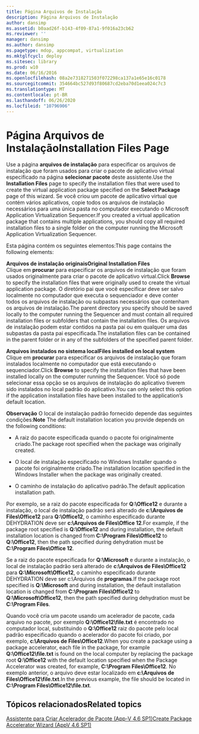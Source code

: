 ```yaml
---
title: Página Arquivos de Instalação
description: Página Arquivos de Instalação
author: dansimp
ms.assetid: b0aad26f-b143-4f09-87a1-9f016a23cb62
ms.reviewer: ''
manager: dansimp
ms.author: dansimp
ms.pagetype: mdop, appcompat, virtualization
ms.mktglfcycl: deploy
ms.sitesec: library
ms.prod: w10
ms.date: 06/16/2016
ms.openlocfilehash: 08a2e7318271503f072298ca137a1e65e16c0178
ms.sourcegitcommit: 354664bc527d93f80687cd2eba70d1eea024c7c3
ms.translationtype: MT
ms.contentlocale: pt-BR
ms.lasthandoff: 06/26/2020
ms.locfileid: "10796906"
---
```

# <span data-ttu-id="16de9-103">Página Arquivos de Instalação</span><span class="sxs-lookup"><span data-stu-id="16de9-103">Installation Files Page</span></span>


<span data-ttu-id="16de9-104">Use a página **arquivos de instalação** para especificar os arquivos de instalação que foram usados para criar o pacote de aplicativo virtual especificado na página **selecionar pacote** deste assistente.</span><span class="sxs-lookup"><span data-stu-id="16de9-104">Use the **Installation Files** page to specify the installation files that were used to create the virtual application package specified on the **Select Package** page of this wizard.</span></span> <span data-ttu-id="16de9-105">Se você criou um pacote de aplicativo virtual que contém vários aplicativos, copie todos os arquivos de instalação necessários para uma única pasta no computador executando o Microsoft Application Virtualization Sequencer.</span><span class="sxs-lookup"><span data-stu-id="16de9-105">If you created a virtual application package that contains multiple applications, you should copy all required installation files to a single folder on the computer running the Microsoft Application Virtualization Sequencer.</span></span>

<span data-ttu-id="16de9-106">Esta página contém os seguintes elementos:</span><span class="sxs-lookup"><span data-stu-id="16de9-106">This page contains the following elements:</span></span>

<a href="" id="original-installation-files"></a>**<span data-ttu-id="16de9-107">Arquivos de instalação originais</span><span class="sxs-lookup"><span data-stu-id="16de9-107">Original Installation Files</span></span>**  
<span data-ttu-id="16de9-108">Clique em **procurar** para especificar os arquivos de instalação que foram usados originalmente para criar o pacote de aplicativo virtual.</span><span class="sxs-lookup"><span data-stu-id="16de9-108">Click **Browse** to specify the installation files that were originally used to create the virtual application package.</span></span> <span data-ttu-id="16de9-109">O diretório pai que você especificar deve ser salvo localmente no computador que executa o sequenciador e deve conter todos os arquivos de instalação ou subpastas necessários que contenham os arquivos de instalação.</span><span class="sxs-lookup"><span data-stu-id="16de9-109">The parent directory you specify should be saved locally to the computer running the Sequencer and must contain all required installation files or subfolders that contain the installation files.</span></span> <span data-ttu-id="16de9-110">Os arquivos de instalação podem estar contidos na pasta pai ou em qualquer uma das subpastas da pasta pai especificada.</span><span class="sxs-lookup"><span data-stu-id="16de9-110">The installation files can be contained in the parent folder or in any of the subfolders of the specified parent folder.</span></span>

<a href="" id="files-installed-on-local-system"></a>**<span data-ttu-id="16de9-111">Arquivos instalados no sistema local</span><span class="sxs-lookup"><span data-stu-id="16de9-111">Files installed on local system</span></span>**  
<span data-ttu-id="16de9-112">Clique em **procurar** para especificar os arquivos de instalação que foram instalados localmente no computador que está executando o sequenciador.</span><span class="sxs-lookup"><span data-stu-id="16de9-112">Click **Browse** to specify the installation files that have been installed locally on the computer running the Sequencer.</span></span> <span data-ttu-id="16de9-113">Você só pode selecionar essa opção se os arquivos de instalação do aplicativo tiverem sido instalados no local padrão do aplicativo.</span><span class="sxs-lookup"><span data-stu-id="16de9-113">You can only select this option if the application installation files have been installed to the application’s default location.</span></span>

<span data-ttu-id="16de9-114">**Observação**  O local de instalação padrão fornecido depende das seguintes condições:</span><span class="sxs-lookup"><span data-stu-id="16de9-114">**Note** The default installation location you provide depends on the following conditions:</span></span>

 

-   <span data-ttu-id="16de9-115">A raiz do pacote especificada quando o pacote foi originalmente criado.</span><span class="sxs-lookup"><span data-stu-id="16de9-115">The package root specified when the package was originally created.</span></span>

-   <span data-ttu-id="16de9-116">O local de instalação especificado no Windows Installer quando o pacote foi originalmente criado.</span><span class="sxs-lookup"><span data-stu-id="16de9-116">The installation location specified in the Windows Installer when the package was originally created.</span></span>

-   <span data-ttu-id="16de9-117">O caminho de instalação do aplicativo padrão.</span><span class="sxs-lookup"><span data-stu-id="16de9-117">The default application installation path.</span></span>

<span data-ttu-id="16de9-118">Por exemplo, se a raiz do pacote especificada for **Q:\\Office12** e durante a instalação, o local de instalação padrão será alterado de **c:\\Arquivos de Files\\Office12** para **Q:\\Office12**, o caminho especificado durante DEHYDRATION deve ser **c:\\Arquivos de Files\\Office 12**.</span><span class="sxs-lookup"><span data-stu-id="16de9-118">For example, if the package root specified is **Q:\\Office12** and during installation, the default installation location is changed from **C:\\Program Files\\Office12** to **Q:\\Office12**, then the path specified during dehydration must be **C:\\Program Files\\Office 12**.</span></span>

<span data-ttu-id="16de9-119">Se a raiz do pacote especificada for **Q:\\Microsoft** e durante a instalação, o local de instalação padrão será alterado de **c:\\Arquivos de Files\\Office12** para **Q:\\Microsoft\\Office12**, o caminho especificado durante DEHYDRATION deve ser c:\\Arquivos de **programas**.</span><span class="sxs-lookup"><span data-stu-id="16de9-119">If the package root specified is **Q:\\Microsoft** and during installation, the default installation location is changed from **C:\\Program Files\\Office12** to **Q:\\Microsoft\\Office12**, then the path specified during dehydration must be **C:\\Program Files**.</span></span>

<span data-ttu-id="16de9-120">Quando você cria um pacote usando um acelerador de pacote, cada arquivo no pacote, por exemplo **Q:\\Office12\\file.txt** é encontrado no computador local, substituindo o **Q:\\Office12** raiz do pacote pelo local padrão especificado quando o acelerador do pacote foi criado, por exemplo, **c:\\Arquivos de Files\\Office12**.</span><span class="sxs-lookup"><span data-stu-id="16de9-120">When you create a package using a package accelerator, each file in the package, for example **Q:\\Office12\\file.txt** is found on the local computer by replacing the package root **Q:\\Office12** with the default location specified when the Package Accelerator was created, for example, **C:\\Program Files\\Office12**.</span></span> <span data-ttu-id="16de9-121">No exemplo anterior, o arquivo deve estar localizado em **c:\\Arquivos de Files\\Office12\\file.txt**.</span><span class="sxs-lookup"><span data-stu-id="16de9-121">In the previous example, the file should be located in **C:\\Program Files\\Office12\\file.txt**.</span></span>

## <span data-ttu-id="16de9-122">Tópicos relacionados</span><span class="sxs-lookup"><span data-stu-id="16de9-122">Related topics</span></span>


[<span data-ttu-id="16de9-123">Assistente para Criar Acelerador de Pacote (App-V 4.6 SP1)</span><span class="sxs-lookup"><span data-stu-id="16de9-123">Create Package Accelerator Wizard (AppV 4.6 SP1)</span></span>](create-package-accelerator-wizard--appv-46-sp1-.md)

 

 





